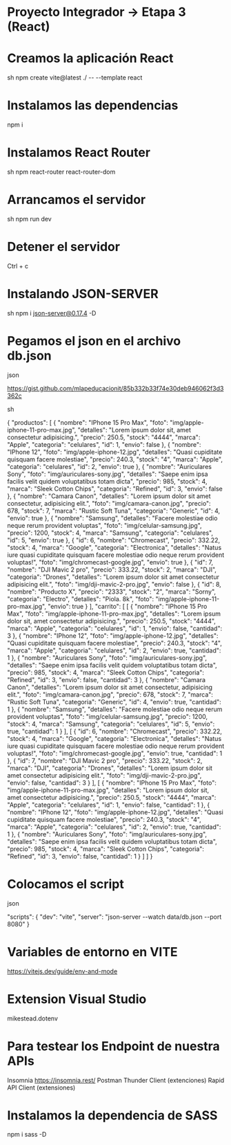 # Proyecto Integrador -> Etapa 3 (React)

# Creamos la aplicación React

 sh
 npm create vite@latest ./ -- --template react

 # Instalamos las dependencias

 npm i

 # Instalamos React Router

 sh
 npm react-router react-router-dom

 # Arrancamos el servidor

 sh
 npm run dev

 # Detener el servidor

 Ctrl + c

 # Instalando JSON-SERVER

 sh
 npm i json-server@0.17.4 -D

 # Pegamos el json en el archivo db.json

 json

 https://gist.github.com/mlapeducacionit/85b332b33f74e30deb946062f3d3362c

 sh

 {
  "productos": [
    {
      "nombre": "IPhone 15 Pro Max",
      "foto": "img/apple-iphone-11-pro-max.jpg",
      "detalles": "Lorem ipsum dolor sit, amet consectetur adipisicing.",
      "precio": 250.5,
      "stock": "4444",
      "marca": "Apple",
      "categoria": "celulares",
      "id": 1,
      "envio": false
    },
    {
      "nombre": "IPhone 12",
      "foto": "img/apple-iphone-12.jpg",
      "detalles": "Quasi cupiditate quisquam facere molestiae",
      "precio": 240.3,
      "stock": "4",
      "marca": "Apple",
      "categoria": "celulares",
      "id": 2,
      "envio": true
    },
    {
      "nombre": "Auriculares Sony",
      "foto": "img/auriculares-sony.jpg",
      "detalles": "Saepe enim ipsa facilis velit quidem voluptatibus totam dicta",
      "precio": 985,
      "stock": 4,
      "marca": "Sleek Cotton Chips",
      "categoria": "Refined",
      "id": 3,
      "envio": false
    },
    {
      "nombre": "Camara Canon",
      "detalles": "Lorem ipsum dolor sit amet consectetur, adipisicing elit.",
      "foto": "img/camara-canon.jpg",
      "precio": 678,
      "stock": 7,
      "marca": "Rustic Soft Tuna",
      "categoria": "Generic",
      "id": 4,
      "envio": true
    },
    {
      "nombre": "Samsung",
      "detalles": "Facere molestiae odio neque rerum provident voluptas",
      "foto": "img/celular-samsung.jpg",
      "precio": 1200,
      "stock": 4,
      "marca": "Samsung",
      "categoria": "celulares",
      "id": 5,
      "envio": true
    },
    {
      "id": 6,
      "nombre": "Chromecast",
      "precio": 332.22,
      "stock": 4,
      "marca": "Google",
      "categoria": "Electronica",
      "detalles": "Natus iure quasi cupiditate quisquam facere molestiae odio neque rerum provident voluptas!",
      "foto": "img/chromecast-google.jpg",
      "envio": true
    },
    {
      "id": 7,
      "nombre": "DJI Mavic 2 pro",
      "precio": 333.22,
      "stock": 2,
      "marca": "DJI",
      "categoria": "Drones",
      "detalles": "Lorem ipsum dolor sit amet consectetur adipisicing elit.",
      "foto": "img/dji-mavic-2-pro.jpg",
      "envio": false
    },
    {
      "id": 8,
      "nombre": "Producto X",
      "precio": "2333",
      "stock": "2",
      "marca": "Sorny",
      "categoria": "Electro",
      "detalles": "Piola. 8k",
      "foto": "img/apple-iphone-11-pro-max.jpg",
      "envio": true
    }
  ],
  "carrito": [
    [
      {
        "nombre": "IPhone 15 Pro Max",
        "foto": "img/apple-iphone-11-pro-max.jpg",
        "detalles": "Lorem ipsum dolor sit, amet consectetur adipisicing.",
        "precio": 250.5,
        "stock": "4444",
        "marca": "Apple",
        "categoria": "celulares",
        "id": 1,
        "envio": false,
        "cantidad": 3
      },
      {
        "nombre": "IPhone 12",
        "foto": "img/apple-iphone-12.jpg",
        "detalles": "Quasi cupiditate quisquam facere molestiae",
        "precio": 240.3,
        "stock": "4",
        "marca": "Apple",
        "categoria": "celulares",
        "id": 2,
        "envio": true,
        "cantidad": 1
      },
      {
        "nombre": "Auriculares Sony",
        "foto": "img/auriculares-sony.jpg",
        "detalles": "Saepe enim ipsa facilis velit quidem voluptatibus totam dicta",
        "precio": 985,
        "stock": 4,
        "marca": "Sleek Cotton Chips",
        "categoria": "Refined",
        "id": 3,
        "envio": false,
        "cantidad": 3
      },
      {
        "nombre": "Camara Canon",
        "detalles": "Lorem ipsum dolor sit amet consectetur, adipisicing elit.",
        "foto": "img/camara-canon.jpg",
        "precio": 678,
        "stock": 7,
        "marca": "Rustic Soft Tuna",
        "categoria": "Generic",
        "id": 4,
        "envio": true,
        "cantidad": 1
      },
      {
        "nombre": "Samsung",
        "detalles": "Facere molestiae odio neque rerum provident voluptas",
        "foto": "img/celular-samsung.jpg",
        "precio": 1200,
        "stock": 4,
        "marca": "Samsung",
        "categoria": "celulares",
        "id": 5,
        "envio": true,
        "cantidad": 1
      }
    ],
    [
      {
        "id": 6,
        "nombre": "Chromecast",
        "precio": 332.22,
        "stock": 4,
        "marca": "Google",
        "categoria": "Electronica",
        "detalles": "Natus iure quasi cupiditate quisquam facere molestiae odio neque rerum provident voluptas!",
        "foto": "img/chromecast-google.jpg",
        "envio": true,
        "cantidad": 1
      },
      {
        "id": 7,
        "nombre": "DJI Mavic 2 pro",
        "precio": 333.22,
        "stock": 2,
        "marca": "DJI",
        "categoria": "Drones",
        "detalles": "Lorem ipsum dolor sit amet consectetur adipisicing elit.",
        "foto": "img/dji-mavic-2-pro.jpg",
        "envio": false,
        "cantidad": 3
      }
    ],
    [
      {
        "nombre": "IPhone 15 Pro Max",
        "foto": "img/apple-iphone-11-pro-max.jpg",
        "detalles": "Lorem ipsum dolor sit, amet consectetur adipisicing.",
        "precio": 250.5,
        "stock": "4444",
        "marca": "Apple",
        "categoria": "celulares",
        "id": 1,
        "envio": false,
        "cantidad": 1
      },
      {
        "nombre": "IPhone 12",
        "foto": "img/apple-iphone-12.jpg",
        "detalles": "Quasi cupiditate quisquam facere molestiae",
        "precio": 240.3,
        "stock": "4",
        "marca": "Apple",
        "categoria": "celulares",
        "id": 2,
        "envio": true,
        "cantidad": 1
      },
      {
        "nombre": "Auriculares Sony",
        "foto": "img/auriculares-sony.jpg",
        "detalles": "Saepe enim ipsa facilis velit quidem voluptatibus totam dicta",
        "precio": 985,
        "stock": 4,
        "marca": "Sleek Cotton Chips",
        "categoria": "Refined",
        "id": 3,
        "envio": false,
        "cantidad": 1
      }
    ]
  ]
}

# Colocamos el script

json

"scripts": {
    "dev": "vite",
    "server": "json-server --watch data/db.json --port 8080"
}

# Variables de entorno en VITE

https://vitejs.dev/guide/env-and-mode

# Extension Visual Studio

mikestead.dotenv

# Para testear los Endpoint de nuestra APIs

Insomnia https://insomnia.rest/
Postman
Thunder Client (extenciones)
Rapid API Client (extensiones)

# Instalamos la dependencia de SASS

npm i sass -D